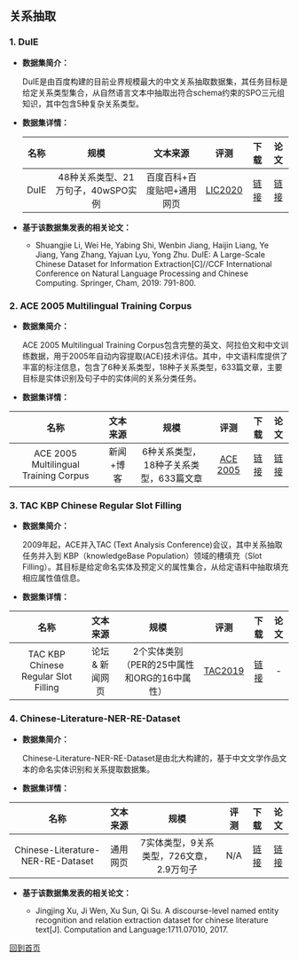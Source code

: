 &nbsp;
## 关系抽取
### 1. DuIE
-  <strong> 数据集简介： </strong>

    DuIE是由百度构建的目前业界规模最大的中文关系抽取数据集，其任务目标是给定关系类型集合，从自然语言文本中抽取出符合schema约束的SPO三元组知识，其中包含5种复杂关系类型。
-  <strong> 数据集详情：</strong>

    | 名称       | 规模  |  文本来源  | 评测  |下载  |论文  |
    | :-----:  | :-----:  | :----:  |:----:  |:----:  |:----:  |
    | DuIE   | 48种关系类型、21万句子，40wSPO实例 |   百度百科+百度贴吧+通用网页   |[LIC2020](https://aistudio.baidu.com/aistudio/competition/detail/31)  |[链接](https://aistudio.baidu.com/aistudio/competition/detail/31) |[链接](http://tcci.ccf.org.cn/conference/2019/papers/EV10.pdf)


 - <strong>基于该数据集发表的相关论文：</strong>

    - Shuangjie Li, Wei He, Yabing Shi, Wenbin Jiang, Haijin Liang, Ye Jiang, Yang Zhang, Yajuan Lyu, Yong Zhu. DuIE: A Large-Scale Chinese Dataset for Information Extraction[C]//CCF International Conference on Natural Language Processing and Chinese Computing. Springer, Cham, 2019: 791-800.


### 2. ACE 2005 Multilingual Training Corpus
- <strong>数据集简介： </strong>

    ACE 2005 Multilingual Training Corpus包含完整的英文、阿拉伯文和中文训练数据，用于2005年自动内容提取(ACE)技术评估。其中，中文语料库提供了丰富的标注信息，包含了6种关系类型，18种子关系类型，633篇文章，主要目标是实体识别及句子中的实体间的关系分类任务。
-  <strong> 数据集详情：</strong>

| 名称       | 文本来源  |  规模 | 评测  |下载  |论文  |
| :-----:  | :-----:  | :----:  |:----:  |:----:  |:----:  |
| ACE 2005 Multilingual Training Corpus  | 新闻+博客 |   6种关系类型，18种子关系类型，633篇文章   |[ACE 2005](https://catalog.ldc.upenn.edu/LDC2006T06)   |[链接](https://catalog.ldc.upenn.edu/LDC2006T06) | [链接](https://pdfs.semanticscholar.org/3a9b/136ca1ab91592df36f148ef16095f74d009e.pdf)|


### 3. TAC KBP Chinese Regular Slot Filling
- <strong>数据集简介： </strong>

    2009年起，ACE并入TAC (Text Analysis Conference)会议，其中关系抽取任务并入到 KBP（knowledgeBase Population）领域的槽填充（Slot Filling）。其目标是给定命名实体及预定义的属性集合，从给定语料中抽取填充相应属性值信息。

-  <strong> 数据集详情：</strong>

| 名称       | 文本来源  |  规模 | 评测  |下载  |论文  |
| :-----:  | :-----:  | :----:  |:----:  |:----:  |:----:  |
|TAC KBP Chinese Regular Slot Filling  | 论坛 & 新闻网页 |   2个实体类别（PER的25中属性和ORG的16中属性）  |[TAC2019](https://catalog.ldc.upenn.edu/LDC2019T08) |[链接](https://www.ldc.upenn.edu/language-resources/data/obtaining) | - |



### 4. Chinese-Literature-NER-RE-Dataset
- <strong>数据集简介：</strong>

    Chinese-Literature-NER-RE-Dataset是由北大构建的，基于中文文学作品文本的命名实体识别和关系提取数据集。

- <strong>数据集详情： </strong>

| 名称       | 文本来源  |  规模 | 评测  |下载  |论文  |
| :-----:  | :-----:  | :----:  |:----:  |:----:  |:----:  |
| Chinese-Literature-NER-RE-Dataset  | 通用网页 |   7实体类型，9关系类型，726文章，2.9万句子   | N/A   |[链接](https://github.com/lancopku/Chinese-Literature-NER-RE-Dataset) |[链接](https://arxiv.org/pdf/1711.07010.pdf)|


 - <strong>基于该数据集发表的相关论文：</strong>
 
    - Jingjing Xu, Ji Wen, Xu Sun, Qi Su. A discourse-level named entity recognition and relation extraction dataset for chinese literature text[J]. Computation and Language:1711.07010, 2017.

[回到首页](/dataset.md)
